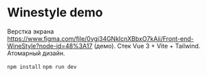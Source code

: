 # Winestyle demo

Верстка экрана https://www.figma.com/file/0vgj34GNklcnXBbxO7kAii/Front-end-WineStyle?node-id=48%3A17 (демо). Стек Vue 3 + Vite + Tailwind. Атомарный дизайн.

`npm install`
`npm run dev`